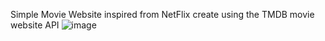 Simple Movie Website inspired from NetFlix create using the TMDB movie website API
![image](https://github.com/user-attachments/assets/62423895-015f-47b9-b948-df48a3f5d75c)

